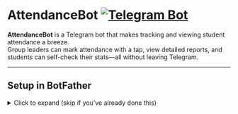 # AttendanceBot [![Telegram Bot](https://img.shields.io/badge/Telegram-Bot-blue?logo=telegram)](https://t.me/PazniculGrupeiBot)

**AttendanceBot** is a Telegram bot that makes tracking and viewing student attendance a breeze.  
Group leaders can mark attendance with a tap, view detailed reports, and students can self-check their stats—all without leaving Telegram.

---

## Setup in BotFather

<details>
<summary>Click to expand (skip if you’ve already done this)</summary>

1. Open a chat with [@BotFather](https://t.me/BotFather) in Telegram.  
2. Send `/newbot`, then follow prompts to choose:
   - **Name:** Your bot’s display name (e.g. _AttendanceBot_)  
   - **Username:** Must end in `_bot` (e.g. _AttendanceDemo_bot_)  
3. When BotFather returns your **API token**, copy it.  
4. (Optional) Customize your bot:
   - `/setdescription` → select your bot → _“A Telegram bot for marking and viewing student attendance.”_  
   - `/setabouttext` → select your bot → any longer intro text.  
   - `/setuserpic` → select your bot → upload an icon.  
   - `/setcommands` → select your bot → paste:
     ```
     start – Initialize bot & choose group
     select_group – Change your active group
     mark – Mark attendance for current session
     view – View attendance report
     ```
5. In your project’s `src/config.php`, set:
   ```php
   define('TELEGRAM_TOKEN', 'PASTE_YOUR_TOKEN_HERE');
